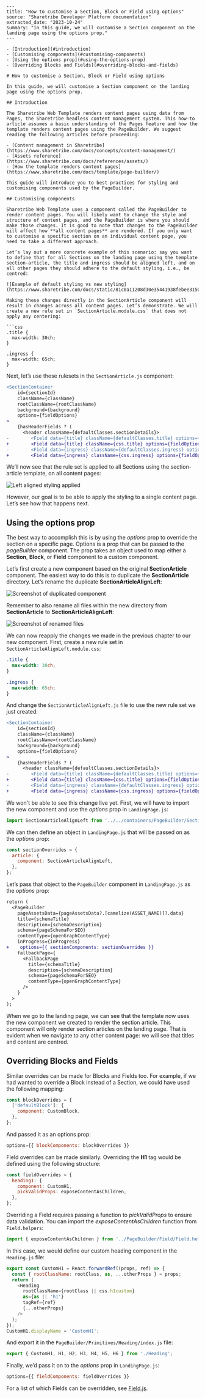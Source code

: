 ```
---
title: "How to customise a Section, Block or Field using options"
source: "Sharetribe Developer Platform documentation"
extracted_date: "2023-10-24"
summary: "In this guide, we will customise a Section component on the landing page using the options prop."
---

- [Introduction](#introduction)
- [Customising components](#customising-components)
- [Using the options prop](#using-the-options-prop)
- [Overriding Blocks and Fields](#overriding-blocks-and-fields)

# How to customise a Section, Block or Field using options

In this guide, we will customise a Section component on the landing page using the options prop.

## Introduction

The Sharetribe Web Template renders content pages using data from Pages, the Sharetribe headless content management system. This how-to article assumes a basic understanding of the Pages feature and how the template renders content pages using the PageBuilder. We suggest reading the following articles before proceeding:

- [Content management in Sharetribe](https://www.sharetribe.com/docs/concepts/content-management/)
- [Assets reference](https://www.sharetribe.com/docs/references/assets/)
- [How the template renders content pages](https://www.sharetribe.com/docs/template/page-builder/)

This guide will introduce you to best practices for styling and customising components used by the PageBuilder.

## Customising components

Sharetribe Web Template uses a component called the PageBuilder to render content pages. You will likely want to change the style and structure of content pages, and the PageBuilder is where you should make those changes. It is good to note that changes to the PageBuilder will affect how **all content pages** are rendered. If you only want to customise a specific section on an individual content page, you need to take a different approach.

Let’s lay out a more concrete example of this scenario: say you want to define that for all Sections on the landing page using the template section-article, the title and ingress should be aligned left, and on all other pages they should adhere to the default styling, i.e., be centred:

![Example of default styling vs new styling](https://www.sharetribe.com/docs/static/81c0a11208d30e35441938febee3150c/1ba14/example1.png)

Making these changes directly in the SectionArticle component will result in changes across all content pages. Let’s demonstrate. We will create a new rule set in `SectionArticle.module.css` that does not apply any centering:

```css
.title {
  max-width: 30ch;
}

.ingress {
  max-width: 65ch;
}
```

Next, let’s use these rulesets in the `SectionArticle.js` component:

```diff
<SectionContainer
    id={sectionId}
    className={className}
    rootClassName={rootClassName}
    background={background}
    options={fieldOptions}
>
    {hasHeaderFields ? (
      <header className={defaultClasses.sectionDetails}>
-        <Field data={title} className={defaultClasses.title} options={fieldOptions} />
+        <Field data={title} className={css.title} options={fieldOptions} />
-        <Field data={ingress} className={defaultClasses.ingress} options={fieldOptions} />
+        <Field data={ingress} className={css.ingress} options={fieldOptions} />
```

We’ll now see that the rule set is applied to all Sections using the section-article template, on all content pages:

![Left aligned styling applied](https://www.sharetribe.com/docs/static/402bb67a8366a1bf8ecfa9656ff739f0/584ea/left-aligned.png)

However, our goal is to be able to apply the styling to a single content page. Let’s see how that happens next.

## Using the options prop

The best way to accomplish this is by using the *options* prop to override the section on a specific page. Options is a prop that can be passed to the *pageBuilder* component. The prop takes an object used to map either a **Section**, **Block**, or **Field** component to a custom component.

Let’s first create a new component based on the original **SectionArticle** component. The easiest way to do this is to duplicate the **SectionArticle** directory. Let’s rename the duplicate **SectionArticleAlignLeft**:

![Screenshot of duplicated component](https://www.sharetribe.com/docs/static/c6ec3767af58a17a2ca3725acbd62ed1/e3166/vscode-sc.png)

Remember to also rename all files within the new directory from **SectionArticle** to **SectionArticleAlignLeft**:

![Screenshot of renamed files](https://www.sharetribe.com/docs/static/0719495b5f5a47051db12632e2f4e0f4/a0cd3/vscode-sc2.png)

We can now reapply the changes we made in the previous chapter to our new component. First, create a new rule set in `SectionArticleAlignLeft.module.css`:

```css
.title {
  max-width: 30ch;
}

.ingress {
  max-width: 65ch;
}
```

And change the `SectionArticleAlignLeft.js` file to use the new rule set we just created:

```diff
<SectionContainer
    id={sectionId}
    className={className}
    rootClassName={rootClassName}
    background={background}
    options={fieldOptions}
>
    {hasHeaderFields ? (
      <header className={defaultClasses.sectionDetails}>
-        <Field data={title} className={defaultClasses.title} options={fieldOptions} />
+        <Field data={title} className={css.title} options={fieldOptions} />
-        <Field data={ingress} className={defaultClasses.ingress} options={fieldOptions} />
+        <Field data={ingress} className={css.ingress} options={fieldOptions} />
```

We won't be able to see this change live yet. First, we will have to import the new component and use the *options* prop in `LandingPage.js`:

```javascript
import SectionArticleAlignLeft from '../../containers/PageBuilder/SectionBuilder/SectionArticleAlignLeft';
```

We can then define an object in `LandingPage.js` that will be passed on as the *options* prop:

```javascript
const sectionOverrides = {
  article: {
    component: SectionArticleAlignLeft,
  },
};
```

Let’s pass that object to the `PageBuilder` component in `LandingPage.js` as the *options* prop:

```diff
return (
  <PageBuilder
    pageAssetsData={pageAssetsData?.[camelize(ASSET_NAME)]?.data}
    title={schemaTitle}
    description={schemaDescription}
    schema={pageSchemaForSEO}
    contentType={openGraphContentType}
    inProgress={inProgress}
+    options={{ sectionComponents: sectionOverrides }}
    fallbackPage={
      <FallbackPage
        title={schemaTitle}
        description={schemaDescription}
        schema={pageSchemaForSEO}
        contentType={openGraphContentType}
      />
    }
  >
);
```

When we go to the landing page, we can see that the template now uses the new component we created to render the section article. This component will only render section articles on the landing page. That is evident when we navigate to any other content page: we will see that titles and content are centred.

## Overriding Blocks and Fields

Similar overrides can be made for Blocks and Fields too. For example, if we had wanted to override a Block instead of a Section, we could have used the following mapping:

```javascript
const blockOverrides = {
  ['defaultBlock']: {
    component: CustomBlock,
  },
};
```

And passed it as an options prop:

```javascript
options={{ blockComponents: blockOverrides }}
```

Field overrides can be made similarly. Overriding the **H1** tag would be defined using the following structure:

```javascript
const fieldOverrides = {
  heading1: {
    component: CustomH1,
    pickValidProps: exposeContentAsChildren,
  },
};
```

Overriding a Field requires passing a function to *pickValidProps* to ensure data validation. You can import the *exposeContentAsChildren* function from `Field.helpers`:

```javascript
import { exposeContentAsChildren } from '../PageBuilder/Field/Field.helpers';
```

In this case, we would define our custom heading component in the `Heading.js` file:

```javascript
export const CustomH1 = React.forwardRef((props, ref) => {
  const { rootClassName: rootClass, as, ...otherProps } = props;
  return (
    <Heading
      rootClassName={rootClass || css.h1custom}
      as={as || 'h1'}
      tagRef={ref}
      {...otherProps}
    />
  );
});
CustomH1.displayName = 'CustomH1';
```

And export it in the `PageBuilder/Primitives/Heading/index.js` file:

```javascript
export { CustomH1, H1, H2, H3, H4, H5, H6 } from './Heading';
```

Finally, we’d pass it on to the *options* prop in `LandingPage.js`:

```javascript
options={{ fieldComponents: fieldOverrides }}
```

For a list of which Fields can be overridden, see [Field.js](https://github.com/sharetribe/web-template/blob/main/src/containers/PageBuilder/Field/Field.js).
```
